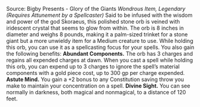 Source: Bigby Presents - Glory of the Giants
*Wondrous Item, Legendary (Requires Attunement by a Spellcaster)*
Said to be infused with the wisdom and power of the god Skoraeus, this polished stone orb is veined with iridescent crystal that seems to glow from within. The orb is 8 inches in diameter and weighs 8 pounds, making it a palm-sized trinket for a stone giant but a more unwieldy item for a Medium creature to use.
While holding this orb, you can use it as a spellcasting focus for your spells. You also gain the following benefits:
**Abundant Components.** The orb has 3 charges and regains all expended charges at dawn. When you cast a spell while holding this orb, you can expend up to 3 charges to ignore the spell’s material components with a gold piece cost, up to 300 gp per charge expended.
**Astute Mind.** You gain a +2 bonus to any Constitution saving throw you make to maintain your concentration on a spell.
**Divine Sight.** You can see normally in darkness, both magical and nonmagical, to a distance of 120 feet.